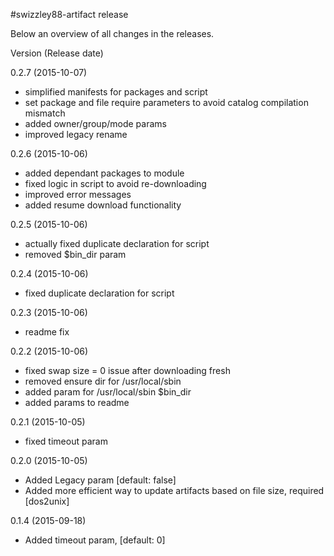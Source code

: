 #swizzley88-artifact release

Below an overview of all changes in the releases.

Version (Release date)

0.2.7   (2015-10-07)

  * simplified manifests for packages and script
  * set package and file require parameters to avoid catalog compilation mismatch
  * added owner/group/mode params
  * improved legacy rename

0.2.6   (2015-10-06)

  * added dependant packages to module
  * fixed logic in script to avoid re-downloading
  * improved error messages
  * added resume download functionality 

0.2.5   (2015-10-06)

  * actually fixed duplicate declaration for script
  * removed $bin_dir param

0.2.4   (2015-10-06)

  * fixed duplicate declaration for script

0.2.3   (2015-10-06)

  * readme fix

0.2.2   (2015-10-06)

  * fixed swap size = 0 issue after downloading fresh
  * removed ensure dir for /usr/local/sbin
  * added param for /usr/local/sbin $bin_dir
  * added params to readme

0.2.1   (2015-10-05)

  * fixed timeout param

0.2.0   (2015-10-05)

  * Added Legacy param [default: false]
  * Added more efficient way to update artifacts based on file size, required [dos2unix]
  
0.1.4   (2015-09-18)

  * Added timeout param, [default: 0]
